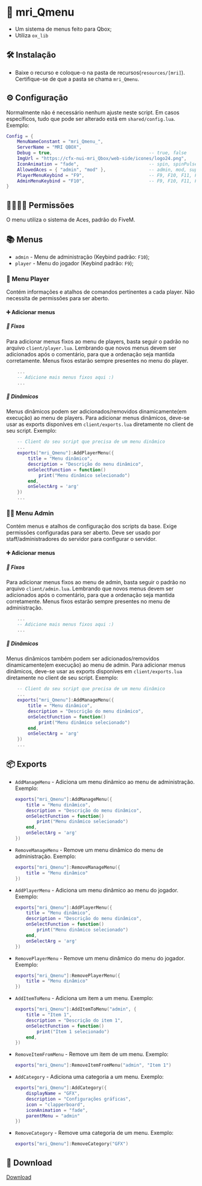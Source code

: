 # 📗 mri_Qmenu

- Um sistema de menus feito para Qbox;
- Utiliza `ox_lib`

## 🛠 Instalação

-   Baixe o recurso e coloque-o na pasta de recursos(`resources/[mri]`). Certifique-se de que a pasta se chama `mri_Qmenu`.

## ⚙ Configuração

Normalmente não é necessário nenhum ajuste neste script. Em casos específicos, tudo que pode ser alterado está em `shared/config.lua`. Exemplo:

```lua
Config = {
    MenuNameConstant = "mri_Qmenu_",
    ServerName = "MRI QBOX",
    Debug = true,                                    -- true, false
    ImgUrl = "https://cfx-nui-mri_Qbox/web-side/icones/logo24.png",
    IconAnimation = "fade",                          -- spin, spinPulse, spinReverse, pulse, beat, fade, beatFade, bounce
    AllowedAces = { "admin", "mod" },                -- admin, mod, support,...
    PlayerMenuKeybind = "F9",                        -- F9, F10, F11, F12, ...
    AdminMenuKeybind = "F10",                        -- F9, F10, F11, F12, ...
}
```

## 👨‍👩‍👧‍👦 Permissões

O menu utiliza o sistema de Aces, padrão do FiveM.

## 📚 Menus

-   `admin` - Menu de administração (Keybind padrão: `F10`);
-   `player` - Menu do jogador (Keybind padrão: `F9`);

### 🤵 Menu Player

Contém informações e atalhos de comandos pertinentes a cada player. Não necessita de permissões para ser aberto.

#### ➕ Adicionar menus

##### 🧲 Fixos

Para adicionar menus fixos ao menu de players, basta seguir o padrão no arquivo `client/player.lua`. Lembrando que novos menus devem ser adicionados após o comentário, para que a ordenação seja mantida corretamente. Menus fixos estarão sempre presentes no menu do player.
```lua
    ...
    -- Adicione mais menus fixos aqui :)
    ...
```

##### 🔁 Dinâmicos

Menus dinâmicos podem ser adicionados/removidos dinamicamente(em execução) ao menu de players. Para adicionar menus dinâmicos, deve-se usar as exports disponíves em `client/exports.lua` diretamente no client de seu script. Exemplo:
```lua
    -- Client do seu script que precisa de um menu dinâmico
    ...
    exports["mri_Qmenu"]:AddPlayerMenu({
        title = "Menu dinâmico",
        description = "Descrição do menu dinâmico",
        onSelectFunction = function()
            print("Menu dinâmico selecionado")
        end,
        onSelectArg = 'arg'
    })
    ...
```

### 👷‍♂️ Menu Admin

Contém menus e atalhos de configuração dos scripts da base. Exige permissões configuradas para ser aberto. Deve ser usado por staff/administradores do servidor para configurar o servidor.

#### ➕ Adicionar menus

##### 🧲 Fixos

Para adicionar menus fixos ao menu de admin, basta seguir o padrão no arquivo `client/admin.lua`. Lembrando que novos menus devem ser adicionados após o comentário, para que a ordenação seja mantida corretamente. Menus fixos estarão sempre presentes no menu de administração.
```lua
    ...
    -- Adicione mais menus fixos aqui :)
    ...
```

##### 🔁 Dinâmicos

Menus dinâmicos também podem ser adicionados/removidos dinamicamente(em execução) ao menu de admin. Para adicionar menus dinâmicos, deve-se usar as exports disponíves em `client/exports.lua` diretamente no client de seu script. Exemplo:
```lua
    -- Client do seu script que precisa de um menu dinâmico
    ...
    exports["mri_Qmenu"]:AddManageMenu({
        title = "Menu dinâmico",
        description = "Descrição do menu dinâmico",
        onSelectFunction = function()
            print("Menu dinâmico selecionado")
        end,
        onSelectArg = 'arg'
    })
    ...
```

## 📦 Exports

-   `AddManageMenu` - Adiciona um menu dinâmico ao menu de administração. Exemplo:
    ```lua
    exports["mri_Qmenu"]:AddManageMenu({
        title = "Menu dinâmico",
        description = "Descrição do menu dinâmico",
        onSelectFunction = function()
            print("Menu dinâmico selecionado")
        end,
        onSelectArg = 'arg'
    })
    ```
-   `RemoveManageMenu` - Remove um menu dinâmico do menu de administração. Exemplo:
    ```lua
    exports["mri_Qmenu"]:RemoveManageMenu({
        title = "Menu dinâmico"
    })
    ```
-   `AddPlayerMenu` - Adiciona um menu dinâmico ao menu do jogador. Exemplo:
    ```lua
    exports["mri_Qmenu"]:AddPlayerMenu({
        title = "Menu dinâmico",
        description = "Descrição do menu dinâmico",
        onSelectFunction = function()
            print("Menu dinâmico selecionado")
        end,
        onSelectArg = 'arg'
    })
    ```
-   `RemovePlayerMenu` - Remove um menu dinâmico do menu do jogador. Exemplo:
    ```lua
    exports["mri_Qmenu"]:RemovePlayerMenu({
        title = "Menu dinâmico"
    })
    ```
-   `AddItemToMenu` - Adiciona um item a um menu. Exemplo:
    ```lua
    exports["mri_Qmenu"]:AddItemToMenu("admin", {
        title = "Item 1",
        description = "Descrição do item 1",
        onSelectFunction = function()
            print("Item 1 selecionado")
        end,
    })
    ```
-   `RemoveItemFromMenu` - Remove um item de um menu. Exemplo:
    ```lua
    exports["mri_Qmenu"]:RemoveItemFromMenu("admin", "Item 1")
    ```
-   `AddCategory` - Adiciona uma categoria a um menu. Exemplo:
    ```lua
    exports["mri_Qmenu"]:AddCategory({
        displayName = "GFX",
        description = "Configurações gráficas",
        icon = "clapperboard",
        iconAnimation = "fade",
        parentMenu = "admin"
    })
    ```
-   `RemoveCategory` - Remove uma categoria de um menu. Exemplo:
    ```lua
    exports["mri_Qmenu"]:RemoveCategory("GFX")
    ```
## 💾 Download

[Download](https://github.com/mri-Qbox-Brasil/mri_Qmenu)
